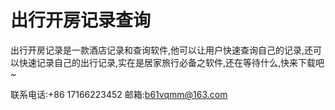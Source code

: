 # 出行开房记录查询

出行开房记录是一款酒店记录和查询软件,他可以让用户快速查询自己的记录,还可以快速记录自己的出行记录,实在是居家旅行必备之软件,还在等待什么,快来下载吧~


联系电话:+86 17166223452
邮箱:b61vqmm@163.com
